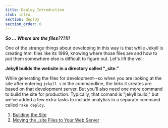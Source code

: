 ```yaml
---
title: Deploy Introduction
stub: intro
section: deploy
section_order: 0
---
```


***So ... Where are the files???!!!***

One of the strange things about developing in this way is that while Jekyll is creating html files like its 1999, knowing where those files are and how to put them somewhere else is difficult to figure out. Let's lift the veil: 

**Jekyll builds the website in a directory called "_site."**

While generating the files for development--so when you are looking at the site after entering `jekyll s` in the commandline, the links it creates are based on that development server. But you'll also need one more command to build the site for production. Typically, that comand is "jekyll build," but we've added a few extra tasks to include analytics in a separate command called `rake deploy`.

1. [Building the Site](#rake-deploy)
2. [Moving the _site Files to Your Web Server](#move-files)